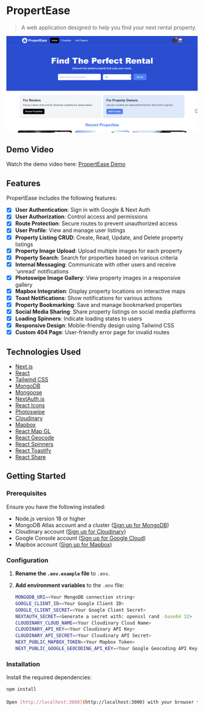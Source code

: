# PropertEase

> A web application designed to help you find your next rental property.

<img src="/public/images/screen.png" alt="PropertEase Screenshot" />

## Demo Video

Watch the demo video here: [PropertEase Demo](https://drive.google.com/file/d/1oGTPGsT02RP1j7ZEiAWB6SbzGXOjChfq/view?usp=drive_link)

## Features

PropertEase includes the following features:

- [x] **User Authentication**: Sign in with Google & Next Auth
- [x] **User Authorization**: Control access and permissions
- [x] **Route Protection**: Secure routes to prevent unauthorized access
- [x] **User Profile**: View and manage user listings
- [x] **Property Listing CRUD**: Create, Read, Update, and Delete property listings
- [x] **Property Image Upload**: Upload multiple images for each property
- [x] **Property Search**: Search for properties based on various criteria
- [x] **Internal Messaging**: Communicate with other users and receive 'unread' notifications
- [x] **Photoswipe Image Gallery**: View property images in a responsive gallery
- [x] **Mapbox Integration**: Display property locations on interactive maps
- [x] **Toast Notifications**: Show notifications for various actions
- [x] **Property Bookmarking**: Save and manage bookmarked properties
- [x] **Social Media Sharing**: Share property listings on social media platforms
- [x] **Loading Spinners**: Indicate loading states to users
- [x] **Responsive Design**: Mobile-friendly design using Tailwind CSS
- [x] **Custom 404 Page**: User-friendly error page for invalid routes

## Technologies Used

- [Next.js](https://nextjs.org/)
- [React](https://reactjs.org/)
- [Tailwind CSS](https://tailwindcss.com/)
- [MongoDB](https://www.mongodb.com/)
- [Mongoose](https://mongoosejs.com/)
- [NextAuth.js](https://next-auth.js.org/)
- [React Icons](https://react-icons.github.io/react-icons/)
- [Photoswipe](https://photoswipe.com/)
- [Cloudinary](https://cloudinary.com/)
- [Mapbox](https://www.mapbox.com/)
- [React Map GL](https://visgl.github.io/react-map-gl/)
- [React Geocode](https://www.npmjs.com/package/react-geocode)
- [React Spinners](https://www.npmjs.com/package/react-spinners)
- [React Toastify](https://fkhadra.github.io/react-toastify/)
- [React Share](https://www.npmjs.com/package/react-share)

## Getting Started

### Prerequisites

Ensure you have the following installed:

- Node.js version 18 or higher
- MongoDB Atlas account and a cluster ([Sign up for MongoDB](https://www.mongodb.com/))
- Cloudinary account ([Sign up for Cloudinary](https://cloudinary.com/))
- Google Console account ([Sign up for Google Cloud](https://console.cloud.google.com/))
- Mapbox account ([Sign up for Mapbox](https://www.mapbox.com/))

### Configuration

1. **Rename the `.env.example` file** to `.env`.
2. **Add environment variables** to the `.env` file:

    ```bash
    MONGODB_URI=<Your MongoDB connection string>
    GOOGLE_CLIENT_ID=<Your Google Client ID>
    GOOGLE_CLIENT_SECRET=<Your Google Client Secret>
    NEXTAUTH_SECRET=<Generate a secret with: openssl rand -base64 32>
    CLOUDINARY_CLOUD_NAME=<Your Cloudinary Cloud Name>
    CLOUDINARY_API_KEY=<Your Cloudinary API Key>
    CLOUDINARY_API_SECRET=<Your Cloudinary API Secret>
    NEXT_PUBLIC_MAPBOX_TOKEN=<Your Mapbox Token>
    NEXT_PUBLIC_GOOGLE_GEOCODING_API_KEY=<Your Google Geocoding API Key>
    ```

### Installation

Install the required dependencies:

```bash
npm install

Open [http://localhost:3000](http://localhost:3000) with your browser to see the result.
